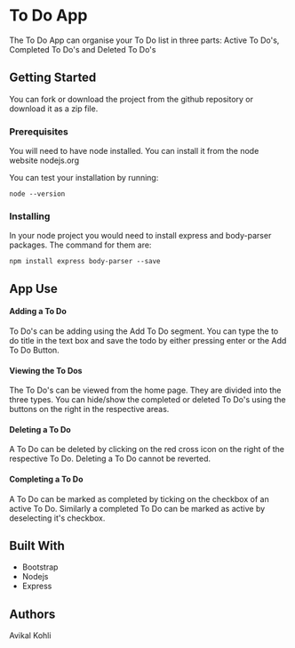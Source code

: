 # To Do App

The To Do App can organise your To Do list in three parts: Active To Do's, Completed To Do's and Deleted To Do's

## Getting Started

You can fork or download the project from the github repository or download it as a zip file.

### Prerequisites

You will need to have node installed. You can install it from the node website nodejs.org

You can test your installation by running:
```
node --version
```

### Installing

In your node project you would need to install express and body-parser packages. The command for them are:

```
npm install express body-parser --save
```

## App Use

#### Adding a To Do
To Do's can be adding using the Add To Do segment. You can type the to do title in the text box and save the todo by either pressing enter or the Add To Do Button.

#### Viewing the To Dos
The To Do's can be viewed from the home page. They are divided into the three types. You can hide/show the completed or deleted To Do's using the buttons on the right in the respective areas.

#### Deleting a To Do
A To Do can be deleted by clicking on the red cross icon on the right of the respective To Do. Deleting a To Do cannot be reverted.

#### Completing a To Do
A To Do can be marked as completed by ticking on the checkbox of an active To Do. Similarly a completed To Do can be marked as active by deselecting it's checkbox.

## Built With

* Bootstrap
* Nodejs
* Express

## Authors

Avikal Kohli


